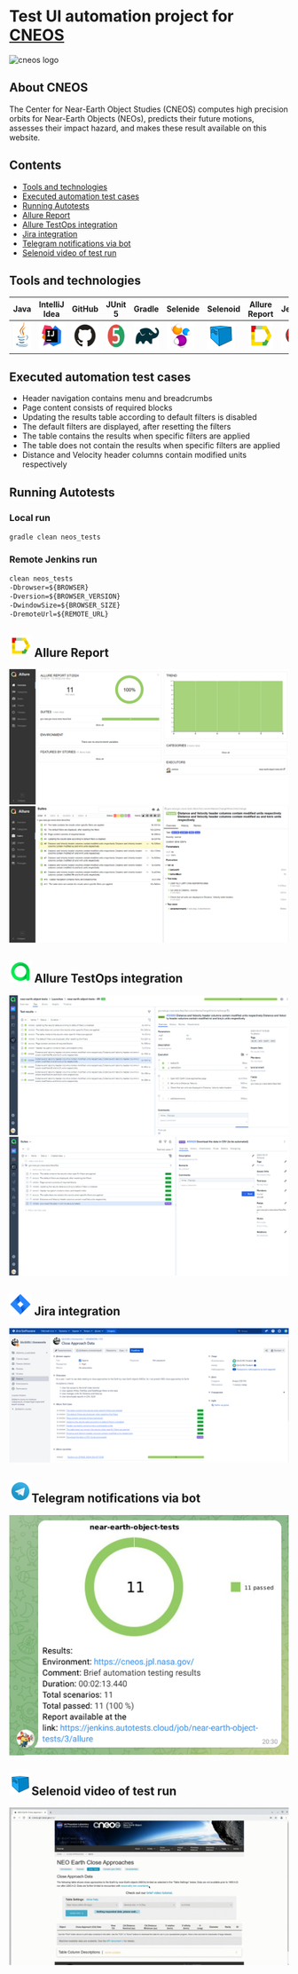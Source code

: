 # Test UI automation project for [CNEOS](https://cneos.jpl.nasa.gov/)
<img alt="cneos logo" src="https://cneos.jpl.nasa.gov/images/cneos_logo.png" />

## About CNEOS
The Center for Near-Earth Object Studies (CNEOS) computes high precision orbits for Near-Earth Objects (NEOs), predicts their future motions, assesses their impact hazard, and makes these result available on this website.

## Contents
- <a href="#technologies">Tools and technologies</a>
- <a href="#testcases">Executed automation test cases</a>
- <a href="#running">Running Autotests</a>
- <a href="#report">Allure Report</a>
- <a href="#testops">Allure TestOps integration</a>
- <a href="#jira">Jira integration</a>
- <a href="#telegram">Telegram notifications via bot</a>
- <a href="#video">Selenoid video of test run</a>

<a id="technologies"></a>
## Tools and technologies
 Java                                                                                                       | IntelliJ  <br>  Idea                                                                                               | GitHub                                                                                                     | JUnit 5                                                                                                           | Gradle                                                                                                     | Selenide                                                                                                         | Selenoid                                                                                                                  | Allure <br> Report                                                                                                         |  Jenkins                                                                                                        |   Jira                                                                                                              | Telegram                                                                                                            |Allure <br> TestOps                                                                                                          
|:----------------------------------------------------------------------------------------------------------|--------------------------------------------------------------------------------------------------------------------|------------------------------------------------------------------------------------------------------------|-------------------------------------------------------------------------------------------------------------------|------------------------------------------------------------------------------------------------------------|------------------------------------------------------------------------------------------------------------------|---------------------------------------------------------------------------------------------------------------------------|----------------------------------------------------------------------------------------------------------------------------|-----------------------------------------------------------------------------------------------------------------|---------------------------------------------------------------------------------------------------------------------|---------------------------------------------------------------------------------------------------------------------|----------------------------------------------------------------------------------------------------------------------------------:|
| <a href="https://www.java.com/"><img src="images/logo/Java.svg" width="50" height="50"  alt="Java"/></a>  | <a href="https://www.jetbrains.com/idea/"><img src="images/logo/Idea.svg" width="50" height="50"  alt="IDEA"/></a> | <a href="https://github.com/"><img src="images/logo/GitHub.svg" width="50" height="50"  alt="Github"/></a> | <a href="https://junit.org/junit5/"><img src="images/logo/Junit5.svg" width="50" height="50"  alt="JUnit 5"/></a> | <a href="https://gradle.org/"><img src="images/logo/Gradle.svg" width="50" height="50"  alt="Gradle"/></a> | <a href="https://selenide.org/"><img src="images/logo/Selenide.svg" width="50" height="50"  alt="Selenide"/></a> | <a href="https://aerokube.com/selenoid/"><img src="images/logo/Selenoid.svg" width="50" height="50"  alt="Selenoid"/></a> | <a href="https://github.com/allure-framework"><img src="images/logo/Allure.svg" width="50" height="50"  alt="Allure"/></a> |<a href="https://www.jenkins.io/"><img src="images/logo/Jenkins.svg" width="50" height="50"  alt="Jenkins"/></a> | <a href="https://www.atlassian.com/software/jira/"><img src="images/logo/Jira.svg" width="50" height="50" alt="Java" title="Java"/></a> | <a href="https://web.telegram.org/"><img src="images\logo\Telegram.svg" width="50" height="50" alt="Telegram"/></a> |<a href="https://qameta.io/"><img src="images\logo\Allure_TO.svg" width="50" height="50" alt="Allure_TO"/></a> |

<a id="testcases"></a>
## Executed automation test cases
- Header navigation contains menu and breadcrumbs
- Page content consists of required blocks
- Updating the results table according to default filters is disabled
- The default filters are displayed, after resetting the filters
- The table contains the results when specific filters are applied
- The table does not contain the results when specific filters are applied
- Distance and Velocity header columns contain modified units respectively

<a id="running"></a>
## Running Autotests

### Local run
```
gradle clean neos_tests
```

### Remote Jenkins run
```
clean neos_tests
-Dbrowser=${BROWSER}
-Dversion=${BROWSER_VERSION}
-DwindowSize=${BROWSER_SIZE}
-DremoteUrl=${REMOTE_URL}
```
<a id="report"></a>
## <img alt="Allure Reports" src="images/logo/Allure.svg" width="40" height="40"/> Allure Report
<img title="Allure Overview" src="images/attachment/allureOverview.png"> 
<img title="Allure Suites" src="images/attachment/allureSuites.png"> 

<a id="testops"></a>
## <img alt="Allure TestOps" src="images/logo/Allure_TO.svg" width="40" height="40"/> Allure TestOps integration
<img title="TestOps Results" src="images/attachment/testsOpsResults.png"> 
<img title="TestOps Suites" src="images/attachment/testOpsSuites.png"> 

<a id="jira"></a>
## <img alt="Jira" src="images/logo/Jira.svg" width="40" height="40"/> Jira integration
<img title="Jira integration" src="images/attachment/jira.png"> 

<a id="telegram"></a>
## <img alt="Telegram" src="images/logo/Telegram.svg" width="40" height="40"/>Telegram notifications via bot 
<img title="Telegram notifications via bot" src="images/attachment/telegram.png">  

<a id="video"></a>
## <img alt="Selenoid" src="images/logo/Selenoid.svg" width="40" height="40"/>Selenoid video of test run
<img title="Selenoid video of test run" src="images/attachment/video.gif"> 